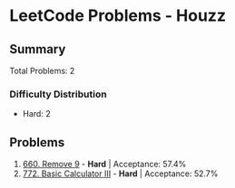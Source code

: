 # LeetCode Problems - Houzz

## Summary
Total Problems: 2

### Difficulty Distribution

- Hard: 2

## Problems

1. [660. Remove 9](https://leetcode.com/problems/remove-9/) - **Hard** | Acceptance: 57.4%
2. [772. Basic Calculator III](https://leetcode.com/problems/basic-calculator-iii/) - **Hard** | Acceptance: 52.7%